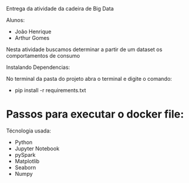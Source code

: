 Entrega da atividade da cadeira de Big Data

Alunos:
- João Henrique
- Arthur Gomes

Nesta atividade buscamos determinar a partir de um dataset os comportamentos de consumo

Instalando Dependencias:

No terminal da pasta do projeto abra o terminal e digite o comando:

-  pip install -r requirements.txt

# Passos para executar o docker file:




Técnologia usada:

- Python
- Jupyter Notebook
- pySpark
- Matplotlib
- Seaborn
- Numpy
